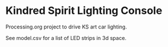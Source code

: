 Kindred Spirit Lighting Console
===============================

Processing.org project to drive KS art car lighting.

See model.csv for a list of LED strips in 3d space.
